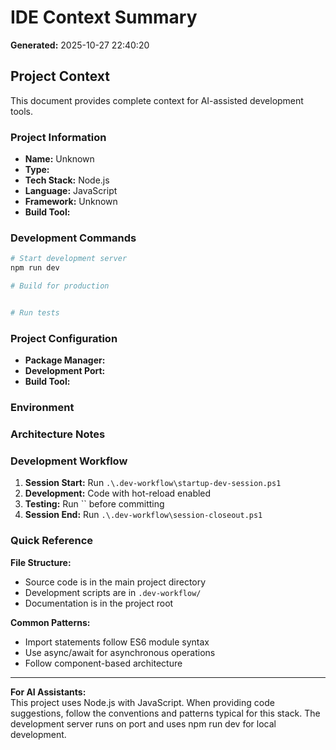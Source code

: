 ﻿# IDE Context Summary

**Generated:** 2025-10-27 22:40:20

## Project Context

This document provides complete context for AI-assisted development tools.

### Project Information

- **Name:** Unknown
- **Type:** 
- **Tech Stack:** Node.js
- **Language:** JavaScript
- **Framework:** Unknown
- **Build Tool:** 




### Development Commands

```powershell
# Start development server
npm run dev

# Build for production


# Run tests

```

### Project Configuration
- **Package Manager:** 
- **Development Port:** 
- **Build Tool:** 
### Environment

### Architecture Notes
### Development Workflow

1. **Session Start:** Run `.\.dev-workflow\startup-dev-session.ps1`
2. **Development:** Code with hot-reload enabled
3. **Testing:** Run `` before committing
4. **Session End:** Run `.\.dev-workflow\session-closeout.ps1`

### Quick Reference

**File Structure:**
- Source code is in the main project directory
- Development scripts are in `.dev-workflow/`
- Documentation is in the project root

**Common Patterns:**
- Import statements follow ES6 module syntax
- Use async/await for asynchronous operations
- Follow component-based architecture

---

**For AI Assistants:**  
This project uses Node.js with JavaScript. When providing code suggestions, follow the conventions and patterns typical for this stack. The development server runs on port  and uses npm run dev for local development.
